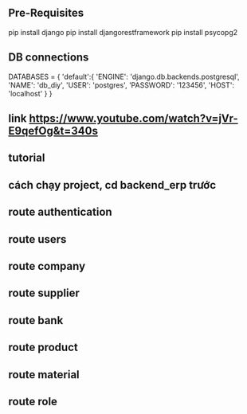 ## Pre-Requisites

pip install django
pip install djangorestframework
pip install psycopg2

## DB connections

DATABASES = {
'default':{
'ENGINE': 'django.db.backends.postgresql',
'NAME': 'db_diy',
'USER': 'postgres',
'PASSWORD': '123456',
'HOST': 'localhost'
}
}

## link https://www.youtube.com/watch?v=jVr-E9qefOg&t=340s

## tutorial

## cách chạy project, cd backend_erp trước

<!-- 1: chỉ chạy lần lượt 2 câu lệnh này nếu có thay đổi về file models
python manage.py makemigrations
python manage.py migrate

2 chạy câu lệnh này để chạy server cho cả dự án
python manage.py runserver

3 cau lệnh để tạo ra folder mới thay db_diy thành tên folder khác, code class thì code trong file models
python manage.py startapp db_diy -->

## route authentication

<!-- post register : http://127.0.0.1:8000/api/register
post login : http://127.0.0.1:8000/api/login
get users: http://127.0.0.1:8000/api/user -->

## route users

<!--
get list user : http://127.0.0.1:8000/api/users/add
post user( cái này có thể để đó hoặc xoá cũng được vì
cái này tạo user khôg có token vì cái này được làm trước authentication): http://127.0.0.1:8000/api/users/add
get ,put : http://127.0.0.1:8000/api/users/add/{id}/
 -->

## route company

<!--
get : http://127.0.0.1:8000/supplier/company/add
post: http://127.0.0.1:8000/supplier/company/add
delete: http://127.0.0.1:8000/supplier/company/add/{id}/
put : http://127.0.0.1:8000/supplier/company/add/{id}/
-->

## route supplier

<!--
get, post: http://127.0.0.1:8000/supplier/supplier/add
put, delete: http://127.0.0.1:8000/supplier/supplier/add/{id}/
-->

## route bank

 <!--
 get , post : http://127.0.0.1:8000/supplier/banker/add
 put, delete: http://127.0.0.1:8000/supplier/banker/add/{id}/
-->

## route product

<!--
 get, post : http://127.0.0.1:8000/inventory/product/add
 put, delete: http://127.0.0.1:8000/inventory/product/add/{id}/
-->

## route material

<!--
get, post : http://127.0.0.1:8000/inventory/material/add
put, delete: http://127.0.0.1:8000/inventory/material/add/{id}/
-->

## route role

<!--
get , post: http://127.0.0.1:8000/api/settings/roles/add
put , delete: http://127.0.0.1:8000/api/settings/roles/add/{id}/ -->
